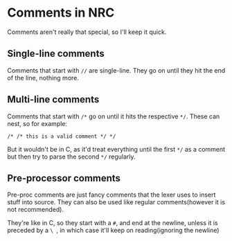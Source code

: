 # Comments in NRC
Comments aren't really that special, so I'll keep it quick.

## Single-line comments
Comments that start with `//` are single-line. They go on until they
hit the end of the line, nothing more.

## Multi-line comments
Comments that start with `/*` go on until it hits the respective `*/`.
These can nest, so for example:
```
/* /* this is a valid comment */ */
```
But it wouldn't be in C, as it'd treat everything until the first `*/` as a comment
but then try to parse the second `*/` regularly.

## Pre-processor comments
Pre-proc comments are just fancy comments that the lexer uses to insert
stuff into source. They can also be used like regular comments(however it
is not recommended).

They're like in C, so they start with a `#`, and end at the newline, unless it is
preceded by a `\ `, in which case it'll keep on reading(ignoring the newline)
